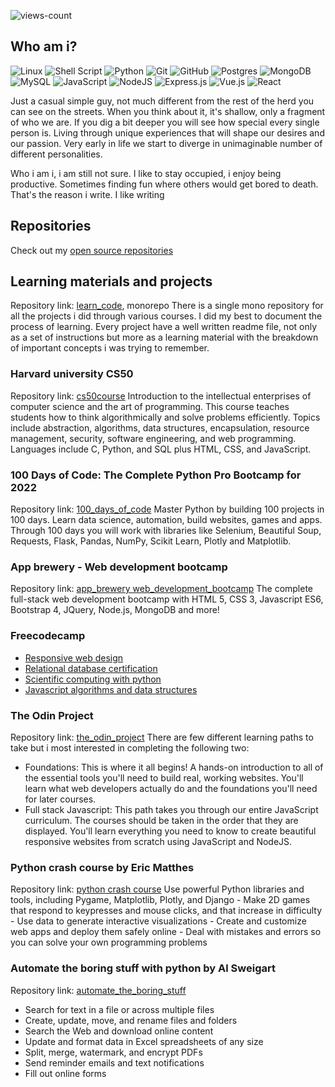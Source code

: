 
<!-- comment out

# Zoran Topic

 Since very early age i was interested in programming but life is upredictable, we often step on a very different path. Charmed by shiny lights, fine music and fine drinks i decided that bartending is a career for me. Wrong! True passion was growing inside me, from small little spark my inside was boiling until it bursted in flames. Point of no return.

 ## Skills and interests

 ![Linux](https://img.shields.io/badge/Linux-FCC624?style=for-the-badge&logo=linux&logoColor=black) ![Shell Script](https://img.shields.io/badge/shell_script-%23121011.svg?style=for-the-badge&logo=gnu-bash&logoColor=white) ![Python](https://img.shields.io/badge/python-3670A0?style=for-the-badge&logo=python&logoColor=ffdd54) ![Git](https://img.shields.io/badge/git-%23F05033.svg?style=for-the-badge&logo=git&logoColor=white) ![GitHub](https://img.shields.io/badge/github-%23121011.svg?style=for-the-badge&logo=github&logoColor=white) ![Postgres](https://img.shields.io/badge/postgres-%23316192.svg?style=for-the-badge&logo=postgresql&logoColor=white) ![Oracle](https://img.shields.io/badge/Oracle-F80000?style=for-the-badge&logo=oracle&logoColor=white) ![MySQL](https://img.shields.io/badge/mysql-%2300f.svg?style=for-the-badge&logo=mysql&logoColor=white) ![JavaScript](https://img.shields.io/badge/javascript-%23323330.svg?style=for-the-badge&logo=javascript&logoColor=%23F7DF1E) ![NodeJS](https://img.shields.io/badge/node.js-6DA55F?style=for-the-badge&logo=node.js&logoColor=white) ![Express.js](https://img.shields.io/badge/express.js-%23404d59.svg?style=for-the-badge&logo=express&logoColor=%2361DAFB) ![Next JS](https://img.shields.io/badge/Next-black?style=for-the-badge&logo=next.js&logoColor=white)

Young, naive and overconfident. Now, 36 years of age, frustrated but highly motivated. I thought success will come by default but was wrong. I always felt confident with skills and value i offer to my employee. bartender since 2005 till now. and i was sure i am a good one. but after my 30 birthday i started to question. somehow i realized i have other skills and interests that none of my colleagues have. In more than a decade of my bartending None of my work buddies. few more years have passed and i am now sure i am different. i just don’t fit into the stereotype.

Started to wonder. who am i actually? Searching for a natural talent. Some was born as warriors, some as musicians and others as clowns. Who am i? Answer was in front of me every single day. What you do in your free time? That is a perfect career for you, if you can make it. Ever since high school technology was around me. While most of my friends just play the games. I always tried to find how mechanics work? How damage is calculated? How to get highest value with a minimal effort. And just like that my head bulb was lit. I love code, i love exploiting the system rules to get optimal results. never really a math guy but mechanics and background operations.

With my first lines of code in i got access to simplified interface. Everything can be done with a few mouse clicks. I had the urge to learn how all those components actually work. Launch the terminal and learn git, learn bash and linux scripting… like puzzles connecting the dots and forming a picture. Backend web development is my perfect fit. Then came machine learning, artificial intelligence and big data, all those really interesting stuff years ahead of me. Currently to high above my level. With 36 i think i am now more than ready to take that bite.

I am very passionate about it. Often short on time, having a full time job as a bartender, those moments in front of the screen with all tools loaded makes me really excited. Python is my first love and programming language where i am most comfortable. I enjoy doing coding challenges, practicing and learning every single day. I hope to find a job this year and finally prove that it's never late to pursue your dreams. Alongside python, i am learning javascript, html and css as i see them as a fundamental web technologies. Web apps are probably the easiest entry through the rabbit hole, my cheapest ticket for the high class. Start with web than find another road, small secret passage to AI and machine learning. I am a big fan of command line, always trying to look behind the screen and cool graphics, learn how mechanics in the background operates, how and who pulls the strings.

end of comment-->

![views-count](https://komarev.com/ghpvc/?base=20&username=morphzg&color=blue)

## Who am i?

 ![Linux](https://img.shields.io/badge/Linux-FCC624?style=for-the-badge&logo=linux&logoColor=black) ![Shell Script](https://img.shields.io/badge/shell_script-%23121011.svg?style=for-the-badge&logo=gnu-bash&logoColor=white) ![Python](https://img.shields.io/badge/python-3670A0?style=for-the-badge&logo=python&logoColor=ffdd54) ![Git](https://img.shields.io/badge/git-%23F05033.svg?style=for-the-badge&logo=git&logoColor=white) ![GitHub](https://img.shields.io/badge/github-%23121011.svg?style=for-the-badge&logo=github&logoColor=white) ![Postgres](https://img.shields.io/badge/postgres-%23316192.svg?style=for-the-badge&logo=postgresql&logoColor=white) ![MongoDB](https://img.shields.io/badge/MongoDB-%234ea94b.svg?style=for-the-badge&logo=mongodb&logoColor=white) ![MySQL](https://img.shields.io/badge/mysql-%2300f.svg?style=for-the-badge&logo=mysql&logoColor=white) ![JavaScript](https://img.shields.io/badge/javascript-%23323330.svg?style=for-the-badge&logo=javascript&logoColor=%23F7DF1E) ![NodeJS](https://img.shields.io/badge/node.js-6DA55F?style=for-the-badge&logo=node.js&logoColor=white) ![Express.js](https://img.shields.io/badge/express.js-%23404d59.svg?style=for-the-badge&logo=express&logoColor=%2361DAFB) ![Vue.js](https://img.shields.io/badge/vuejs-%2335495e.svg?style=for-the-badge&logo=vuedotjs&logoColor=%234FC08D) ![React](https://img.shields.io/badge/react-%2320232a.svg?style=for-the-badge&logo=react&logoColor=%2361DAFB)

Just a casual simple guy, not much different from the rest of the herd you can see on the streets. When you think about it, it's shallow, only a fragment of who we are. If you dig a bit deeper you will see how special every single person is. Living through unique experiences that will shape our desires and our passion. Very early in life we start to diverge in unimaginable number of different personalities.

Who i am i, i am still not sure. I like to stay occupied, i enjoy being productive. Sometimes finding fun where others would get bored to death. That's the reason i write. I like writing

## Repositories

Check out my [open source repositories](https://github.com/MorphZG?tab=repositories)

## Learning materials and projects

Repository link: [learn_code](https://github.com/MorphZG/learn_code), monorepo
There is a single mono repository for all the projects i did through various courses. I did my best to document the process of learning. Every project have a well written readme file, not only as a set of instructions but more as a learning material with the breakdown of important concepts i was trying to remember.

### Harvard university CS50

Repository link: [cs50course](https://github.com/MorphZG/Learn-code/tree/main/cs50course)
Introduction to the intellectual enterprises of computer science and the art of programming. This course teaches students how to think algorithmically and solve problems efficiently. Topics include abstraction, algorithms, data structures, encapsulation, resource management, security, software engineering, and web programming. Languages include C, Python, and SQL plus HTML, CSS, and JavaScript.

### 100 Days of Code: The Complete Python Pro Bootcamp for 2022

Repository link: [100_days_of_code](https://github.com/MorphZG/Learn-code/tree/main/python_learning/100_days_of_code)
Master Python by building 100 projects in 100 days. Learn data science, automation, build websites, games and apps. Through 100 days you will work with libraries like Selenium, Beautiful Soup, Requests, Flask, Pandas, NumPy, Scikit Learn, Plotly and Matplotlib.

### App brewery - Web development bootcamp

Repository link: [app_brewery web_development_bootcamp](https://github.com/MorphZG/Learn-code/tree/main/app_brewery%20web_development_bootcamp)
The complete full-stack web development bootcamp with HTML 5, CSS 3, Javascript ES6, Bootstrap 4, JQuery, Node.js, MongoDB and more!

### Freecodecamp

- [Responsive web design](https://github.com/MorphZG/Learn-code/tree/main/freecodecamp/responsive%20web%20design)
- [Relational database certification](https://github.com/MorphZG/Learn-code/tree/main/freecodecamp/relational%20database)
- [Scientific computing with python](https://github.com/MorphZG/Learn-code/tree/main/freecodecamp/scientific%20computing%20with%20python)
- [Javascript algorithms and data structures](https://github.com/MorphZG/Learn-code/tree/main/freecodecamp/javascript%20algorithms%20and%20data%20structures)

### The Odin Project

Repository link: [the_odin_project](https://github.com/MorphZG/learn_code/tree/main/the_odin_project)
There are few different learning paths to take but i most interested in completing the following two:
- Foundations: This is where it all begins! A hands-on introduction to all of the essential tools you'll need to build real, working websites. You'll learn what web developers actually do and the foundations you'll need for later courses.
- Full stack Javascript: This path takes you through our entire JavaScript curriculum. The courses should be taken in the order that they are displayed. You'll learn everything you need to know to create beautiful responsive websites from scratch using JavaScript and NodeJS.

### Python crash course by Eric Matthes

Repository link: [python crash course](https://github.com/MorphZG/Learn-code/tree/main/python_learning/book%20python%20crash%20course)
Use powerful Python libraries and tools, including Pygame, Matplotlib, Plotly, and Django - Make 2D games that respond to keypresses and mouse clicks, and that increase in difficulty - Use data to generate interactive visualizations - Create and customize web apps and deploy them safely online - Deal with mistakes and errors so you can solve your own programming problems

### Automate the boring stuff with python by Al Sweigart

Repository link: [automate_the_boring_stuff](https://github.com/MorphZG/Learn-code/tree/main/python_learning/book%20automate_the_boring_stuff)
- Search for text in a file or across multiple files
- Create, update, move, and rename files and folders
- Search the Web and download online content
- Update and format data in Excel spreadsheets of any size
- Split, merge, watermark, and encrypt PDFs
- Send reminder emails and text notifications
- Fill out online forms

<!--- ### Learn python 3 the hard way Repository link: []() --->
<!--- comment languages: python, sql, javascript, node.js... Knowledge of different linux distributions and protocols, bash shell scripting, SSH, SFTP, PGP encryption docker and cloud services like aws Algorithms, data structures --->
<!--- comment Awesome GitHub Profile README https://github.com/abhisheknaiidu/awesome-github-profile-readme --->
<!--- markdown badges taken from: https://github.com/Ileriayo/markdown-badges/ more styles available --->
<!--- profile icons if you search github for some topic you will get search results with topic icon copy image link and you can paste it here ![name](link) --->
<!--- nerdfont icons https://www.nerdfonts.com/ --->

